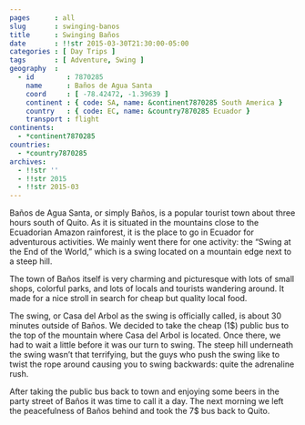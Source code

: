 ```yaml
---
pages      : all
slug       : swinging-banos
title      : Swinging Baños
date       : !!str 2015-03-30T21:30:00-05:00
categories : [ Day Trips ]
tags       : [ Adventure, Swing ]
geography  :
  - id        : 7870285
    name      : Baños de Agua Santa
    coord     : [ -78.42472, -1.39639 ]
    continent : { code: SA, name: &continent7870285 South America }
    country   : { code: EC, name: &country7870285 Ecuador }
    transport : flight
continents:
  - *continent7870285
countries:
  - *country7870285
archives:
  - !!str ''
  - !!str 2015
  - !!str 2015-03
---
```


Baños de Agua Santa, or simply Baños, is a popular tourist town about three hours south of Quito. As it is situated in the mountains close to the Ecuadorian Amazon rainforest, it is the place to go in Ecuador for adventurous activities. We mainly went there for one activity: the “Swing at the End of the World,” which is a swing located on a mountain edge next to a steep hill.

The town of Baños itself is very charming and picturesque with lots of small shops, colorful parks, and lots of locals and tourists wandering around. It made for a nice stroll in search for cheap but quality local food.

The swing, or Casa del Arbol as the swing is officially called, is about 30 minutes outside of Baños. We decided to take the cheap (1$) public bus to the top of the mountain where Casa del Arbol is located. Once there, we had to wait a little before it was our turn to swing. The steep hill underneath the swing wasn’t that terrifying, but the guys who push the swing like to twist the rope around causing you to swing backwards: quite the adrenaline rush.

After taking the public bus back to town and enjoying some beers in the party street of Baños it was time to call it a day. The next morning we left the peacefulness of Baños behind and took the 7$ bus back to Quito.